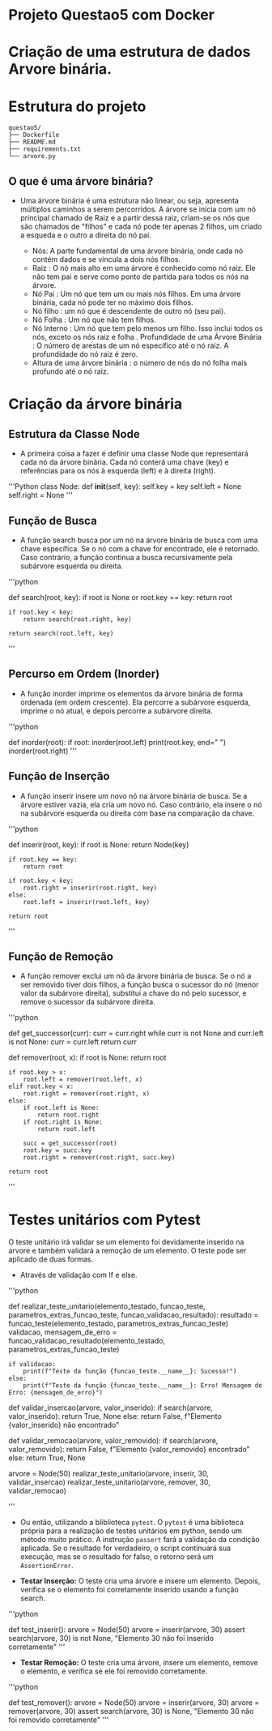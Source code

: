 # Projeto Questao5 com Docker

# Criação de uma estrutura de dados Arvore binária.

# Estrutura do projeto

```plaintext
questao5/
├── Dockerfile
├── README.md
├── requirements.txt
└── arvore.py

```

## O que é uma árvore binária?

- Uma árvore binária é uma estrutura não linear, ou seja, apresenta múltiplos caminhos a serem percorridos. A árvore se inicia com um nó principal chamado de Raiz e a partir dessa raiz, criam-se os nós que são chamados de "filhos" e cada nó pode ter apenas 2 filhos, um criado a esqueda e o outro a direita do nó pai.

    * Nós: A parte fundamental de uma árvore binária, onde cada nó contém dados e se vincula a dois nós filhos.
    * Raiz : O nó mais alto em uma árvore é conhecido como nó raiz. Ele não tem pai e serve como ponto de partida para todos os nós na árvore.
    * Nó Pai : Um nó que tem um ou mais nós filhos. Em uma árvore binária, cada nó pode ter no máximo dois filhos.
    * Nó filho : um nó que é descendente de outro nó (seu pai).
    * Nó Folha : Um nó que não tem filhos.
    * Nó Interno : Um nó que tem pelo menos um filho. Isso inclui todos os nós, exceto os nós raiz e folha .
    Profundidade de uma Árvore Binária : O número de arestas de um nó específico até o nó raiz. A profundidade do nó raiz é zero.
    * Altura de uma árvore binária : o número de nós do nó folha mais profundo até o nó raiz.

# Criação da árvore binária

## Estrutura da Classe Node
    
* A primeira coisa a fazer é definir uma classe Node que representará cada nó da árvore binária. Cada nó conterá uma chave (key) e referências para os nós à esquerda (left) e à direita (right).

'''Python
class Node:
    def __init__(self, key):
        self.key = key
        self.left = None
        self.right = None
'''
## Função de Busca

* A função search busca por um nó na árvore binária de busca com uma chave específica. Se o nó com a chave for encontrado, ele é retornado. Caso contrário, a função continua a busca recursivamente pela subárvore esquerda ou direita.

'''python

def search(root, key):
    if root is None or root.key == key:
        return root
    
    if root.key < key:
        return search(root.right, key)
    
    return search(root.left, key)
'''

## Percurso em Ordem (Inorder)

* A função inorder imprime os elementos da árvore binária de forma ordenada (em ordem crescente). Ela percorre a subárvore esquerda, imprime o nó atual, e depois percorre a subárvore direita.

'''python

def inorder(root):
    if root:
        inorder(root.left)
        print(root.key, end=" ")
        inorder(root.right)
'''

## Função de Inserção

* A função inserir insere um novo nó na árvore binária de busca. Se a árvore estiver vazia, ela cria um novo nó. Caso contrário, ela insere o nó na subárvore esquerda ou direita com base na comparação da chave.

'''python

def inserir(root, key):
    if root is None:
        return Node(key)
    
    if root.key == key:
        return root
    
    if root.key < key:
        root.right = inserir(root.right, key)
    else:
        root.left = inserir(root.left, key)
    
    return root
'''

## Função de Remoção

* A função remover exclui um nó da árvore binária de busca. Se o nó a ser removido tiver dois filhos, a função busca o sucessor do nó (menor valor da subárvore direita), substitui a chave do nó pelo sucessor, e remove o sucessor da subárvore direita.

'''python

def get_successor(curr):
    curr = curr.right
    while curr is not None and curr.left is not None:
        curr = curr.left
    return curr

def remover(root, x):
    if root is None:
        return root

    if root.key > x:
        root.left = remover(root.left, x)
    elif root.key < x:
        root.right = remover(root.right, x)
    else:
        if root.left is None:
            return root.right
        if root.right is None:
            return root.left

        succ = get_successor(root)
        root.key = succ.key
        root.right = remover(root.right, succ.key)
        
    return root
'''

# Testes unitários com Pytest

O teste unitário irá validar se um elemento foi devidamente inserido na arvore e também validará a remoção de um elemento. O teste pode ser aplicado de duas formas.

* Através de validação com If e else.

'''python

def realizar_teste_unitario(elemento_testado, funcao_teste, parametros_extras_funcao_teste, funcao_validacao_resultado):
    resultado = funcao_teste(elemento_testado, parametros_extras_funcao_teste)
    validacao, mensagem_de_erro = funcao_validacao_resultado(elemento_testado, parametros_extras_funcao_teste)

    if validacao:
        print(f"Teste da função {funcao_teste.__name__}: Sucesso!")
    else:
        print(f"Teste da função {funcao_teste.__name__}: Erro! Mensagem de Erro: {mensagem_de_erro}")

def validar_insercao(arvore, valor_inserido):
    if search(arvore, valor_inserido):
        return True, None
    else:
        return False, f"Elemento {valor_inserido} não encontrado"

def validar_remocao(arvore, valor_removido):
    if search(arvore, valor_removido):
        return False, f"Elemento {valor_removido} encontrado"
    else:
        return True, None

arvore = Node(50)
realizar_teste_unitario(arvore, inserir, 30, validar_insercao)
realizar_teste_unitario(arvore, remover, 30, validar_remocao)

'''

* Ou então, utilizando a bliblioteca `pytest`. O  `pytest` é uma biblioteca própria para a realização de testes unitários em python, sendo um método muito prático. A instrução `passert` fará a validação da condição aplicada. Se o resultado for verdadeiro, o script continuará sua execução, mas se o resultado for falso, o retorno será um `AssertionError`.

*  **Testar Inserção:** O teste cria uma árvore e insere um elemento. Depois, verifica se o elemento foi corretamente inserido usando a função search.

'''python

def test_inserir():
    arvore = Node(50)
    arvore = inserir(arvore, 30)
    assert search(arvore, 30) is not None, "Elemento 30 não foi inserido corretamente"
'''

* **Testar Remoção:** O teste cria uma árvore, insere um elemento, remove o elemento, e verifica se ele foi removido corretamente.

'''python

def test_remover():
    arvore = Node(50)
    arvore = inserir(arvore, 30)
    arvore = remover(arvore, 30)
    assert search(arvore, 30) is None, "Elemento 30 não foi removido corretamente"
'''


